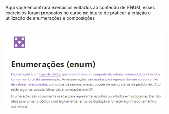 <p>Aqui você encontrará exercícios voltados ao conteúdo de ENUM, esses exercícios foram propostos no curso no intuíto de praticar a criação e utilização de enumerações e composições</p>

#

<p align="center">
  <img src="image.png" alt="Enunciado do desafio">
</p>

#

